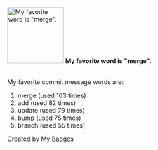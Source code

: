 <img src="https://my-badges.github.io/my-badges/favorite-word.png" alt="My favorite word is &quot;merge&quot;." title="My favorite word is &quot;merge&quot;." width="128">
<strong>My favorite word is &quot;merge&quot;.</strong>
<br><br>

My favorite commit message words are:

1. merge (used 103 times)
2. add (used 82 times)
3. update (used 79 times)
4. bump (used 75 times)
5. branch (used 55 times)


Created by <a href="https://github.com/my-badges/my-badges">My Badges</a>